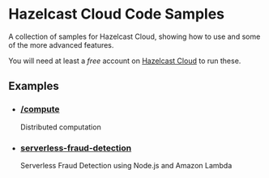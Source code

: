 <h1>Hazelcast Cloud Code Samples</h1>

A collection of samples for Hazelcast Cloud, showing how to use and some of the more advanced features.

You will need at least a *free* account on [Hazelcast Cloud](https://cloud.hazelcast.com/) to run these.

<h2>Examples</h2>

- <h3><a href="https://github.com/hazelcast/hazelcast-cloud-code-samples/tree/master/compute">/compute</a></h3>
        Distributed computation
        
- <h3><a href="https://github.com/hazelcast/hazelcast-cloud-code-samples/tree/master/serverless-fraud-detection">serverless-fraud-detection</a></h3>
        Serverless Fraud Detection using Node.js and Amazon Lambda        
